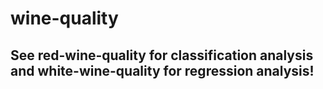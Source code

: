 # wine-quality

## See red-wine-quality for classification analysis and white-wine-quality for regression analysis!
